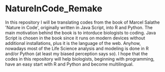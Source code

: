 # NatureInCode_Remake

In this repository I will be translating codes from the book of Marcel Salathe 'Nature in Code', originally written in Java Script, into R and Python. The main motivation behind the book is to intorduce biologists to coding. Java Script is chosen in the book since it runs on modern devices without additional installations, plus it is the language of the web. Anyhow, nowadays most of the Life Science analysis and modeling is done in R and/or Python (at least my biased perception says so). I hope that the codes in this repository will help biologists, beginning with programming, have an easy start with R and Python and become multilingual.
